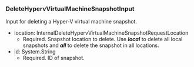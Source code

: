 ### DeleteHypervVirtualMachineSnapshotInput
Input for deleting a Hyper-V virtual machine snapshot.

- location: InternalDeleteHypervVirtualMachineSnapshotRequestLocation
  - Required. Snapshot location to delete. Use **_local_** to delete all local snapshots and **_all_** to delete the snapshot in all locations.
- id: System.String
  - Required. ID of snapshot.
